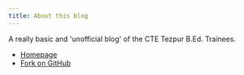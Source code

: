 ```yaml
---
title: About this blog
---
```


A really basic and 'unofficial blog' of the CTE Tezpur B.Ed. Trainees.

- [Homepage](https://ctetezpurtrainees.github.io)
- [Fork on GitHub](https://github.com/ctetezpurtrainees/blog/)
